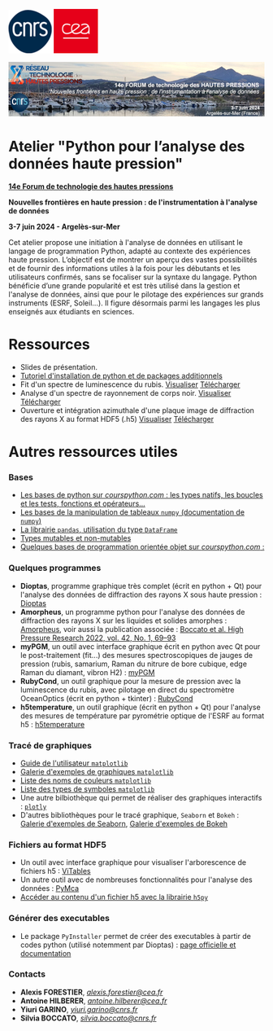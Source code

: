 ![cnrs](logos/cnrs.png)
![cea](logos/cea.png)

![forum](logos/bandeau.jpg)
# Atelier "Python pour l’analyse des données haute pression"

__[14e Forum de technologie des hautes pressions](https://forumhp2024.sciencesconf.org/)__

__Nouvelles frontières en haute pression : de l'instrumentation à l'analyse de données__

__3-7 juin 2024 - Argelès-sur-Mer__

Cet atelier propose une initiation à l'analyse de données en utilisant le langage de programmation Python, adapté au contexte des expériences haute pression. L’objectif est de montrer un aperçu des vastes possibilités et de fournir des informations utiles à la fois pour les débutants et les utilisateurs confirmés, sans se focaliser sur la syntaxe du langage. Python bénéficie d’une grande popularité et est très utilisé dans la gestion et l'analyse de données, ainsi que pour le pilotage des expériences sur grands instruments (ESRF, Soleil...). Il figure désormais parmi les langages les plus enseignés aux étudiants en sciences.

# Ressources 

* Slides de présentation. 
* [Tutoriel d'installation de python et de packages additionnels](installation.md)
* Fit d'un spectre de luminescence du rubis. [Visualiser](https://github.com/alexisforestier/Atelier-Python-HP/blob/main/Rubis_demo_fit/Rubis_demo.ipynb) [Télécharger](https://github.com/alexisforestier/Atelier-Python-HP/tree/main/Rubis_demo_fit)
* Analyse d'un spectre de rayonnement de corps noir. [Visualiser](https://github.com/alexisforestier/Atelier-Python-HP/blob/main/Corps_Noir_demo_fit/Corps_Noir_demo.ipynb) [Télécharger](https://github.com/alexisforestier/Atelier-Python-HP/tree/main/Corps_Noir_demo_fit)
* Ouverture et intégration azimuthale d'une plaque image de diffraction des rayons X au format HDF5 (.h5) [Visualiser](https://github.com/alexisforestier/Atelier-Python-HP/blob/main/Plaque_image_XRD_demo/Plaque_image_h5.ipynb) [Télécharger](https://github.com/alexisforestier/Atelier-Python-HP/tree/main/Plaque_image_XRD_demo)

# Autres ressources utiles

### Bases

* [Les bases de python sur *courspython.com* : les types natifs, les boucles et les tests, fonctions et opérateurs...](https://courspython.com/bases-python.html)
* [Les bases de la manipulation de tableaux `numpy` (documentation de `numpy`)](https://numpy.org/doc/stable/user/absolute_beginners.html)
* [La librairie `pandas`, utilisation du type `DataFrame`](https://pandas.pydata.org/docs/user_guide/index.html)
* [Types mutables et non-mutables](https://bouquinpython.readthedocs.io/fr/latest/mutabilite.html)
* [Quelques bases de programmation orientée objet sur *courspython.com* :](https://courspython.com/classes-et-objets.html)

### Quelques programmes

* __Dioptas__, programme graphique très complet (écrit en python + Qt) pour l'analyse des données de diffraction des rayons X sous haute pression : [Dioptas](https://www.clemensprescher.com/programs/dioptas)
* __Amorpheus__, un programme python pour l'analyse des données de diffraction des rayons X sur les liquides et solides amorphes : [Amorpheus](https://github.com/CelluleProjet/Amorpheus), voir aussi la publication associée : [Boccato et al. High Pressure Research 2022, vol. 42, No. 1, 69–93](https://www.tandfonline.com/doi/full/10.1080/08957959.2022.2032032)
* __myPGM__, un outil avec interface graphique écrit en python avec Qt pour le post-traitement (fit...) des mesures spectroscopiques de jauges de pression (rubis, samarium, Raman du nitrure de bore cubique, edge Raman du diamant, vibron H2) :  [myPGM](https://github.com/AHilberer/myPGM)
* __RubyCond__, un outil graphique pour la mesure de pression avec la luminescence du rubis, avec pilotage en direct du spectromètre OceanOptics (écrit en python + tkinter) : [RubyCond](https://github.com/CelluleProjet/Rubycond)
* __h5temperature__, un outil graphique (écrit en python + Qt) pour l'analyse des mesures de température par pyrométrie optique de l'ESRF au format h5 : [h5temperature](https://github.com/alexisforestier/h5temperature)

### Tracé de graphiques

* [Guide de l'utilisateur `matplotlib`](https://matplotlib.org/stable/users/index.html)
* [Galerie d'exemples de graphiques `matplotlib`](https://matplotlib.org/stable/gallery/index.html)
* [Liste des noms de couleurs `matplotlib`](https://matplotlib.org/stable/gallery/color/named_colors.html#css-colors)
* [Liste des types de symboles `matplotlib`](https://matplotlib.org/stable/api/markers_api.html)
* Une autre bilbiothèque qui permet de réaliser des graphiques interactifs : [`plotly`](https://plotly.com/python/)
* D'autres bibliothèques pour le tracé graphique, `Seaborn` et `Bokeh` : [Galerie d'exemples de Seaborn](https://seaborn.pydata.org/examples/index.html), [Galerie d'exemples de Bokeh](https://docs.bokeh.org/en/latest/docs/gallery.html)

### Fichiers au format HDF5

* Un outil avec interface graphique pour visualiser l'arborescence de fichiers h5 : [ViTables](https://vitables.org/)
* Un autre outil avec de nombreuses fonctionnalités pour l'analyse des données : [PyMca](http://www.silx.org/doc/PyMca/dev/index.html)
* [Accéder au contenu d'un fichier h5 avec la librairie `h5py`](https://docs.h5py.org/en/stable/quick.html)

### Générer des executables

* Le package `PyInstaller` permet de créer des executables à partir de codes python (utilisé notemment par Dioptas) : [page officielle et documentation](https://pyinstaller.org/en/stable/) 

### Contacts

* **Alexis FORESTIER**,  *alexis.forestier@cea.fr*
* **Antoine HILBERER**,  *antoine.hilberer@cea.fr* 
* **Yiuri GARINO**,      *yiuri.garino@cnrs.fr*     
* **Silvia BOCCATO**,    *silvia.boccato@cnrs.fr* 

